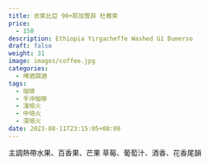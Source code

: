 ```yaml
---
title: 衣索比亞 90+耶加雪菲 杜莓索
price:
  - 150
description: Ethiopia Yirgacheffe Washed G1 Dumerso
draft: false
weight: 31
image: images/coffee.jpg
categories:
  - 啤酒調酒
tags:
  - 咖啡
  - 手沖咖啡
  - 淺培火
  - 中培火
  - 深培火
date: 2023-08-11T23:15:05+08:00
---
```

主調熱帶水果、百香果、芒果 草莓、葡萄汁、酒香、花香尾韻